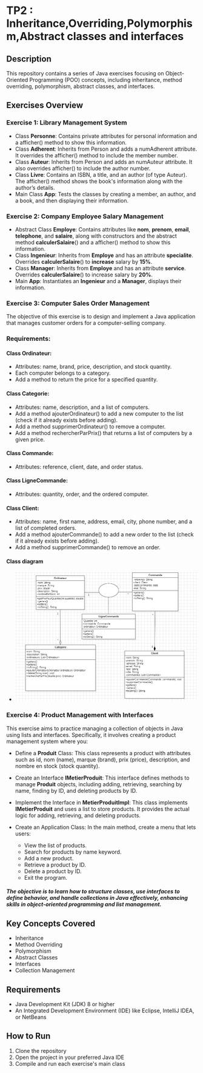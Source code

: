 # TP2 : Inheritance,Overriding,Polymorphism,Abstract classes and interfaces


## Description
This repository contains a series of Java exercises focusing on Object-Oriented Programming (POO) concepts, including inheritance, method overriding, polymorphism, abstract classes, and interfaces.

## Exercises Overview

### Exercise 1: Library Management System
- Class **Personne**: Contains private attributes for personal information and a afficher() method to show this information.
- Class **Adherent**: Inherits from Person and adds a numAdherent attribute. It overrides the afficher() method to include the member number.
- Class **Auteur**: Inherits from Person and adds an numAuteur attribute. It also overrides afficher() to include the author number.
- Class **Livre**: Contains an ISBN, a title, and an author (of type Auteur). The afficher() method shows the book's information along with the author’s details.
- Main Class **App**: Tests the classes by creating a member, an author, and a book, and then displaying their information.

### Exercise 2: Company Employee Salary Management
- Abstract Class **Employe**: Contains attributes like **nom**, **prenom**, **email**, **telephone**, and **salaire**, along with constructors and the abstract method **calculerSalaire**() and a afficher() method to show this information.
- Class **Ingenieur**: Inherits from **Employe** and has an attribute **specialite**. Overrides **calculerSalaire**() to **increase** salary by **15%**.
- Class **Manager**: Inherits from **Employe** and has an attribute **service**. Overrides **calculerSalaire**() to increase salary by **20%**.
- Main **App**: Instantiates an **Ingenieur** and a **Manager**, displays their information.

### Exercise 3: Computer Sales Order Management
The objective of this exercise is to design and implement a Java application that manages customer orders for a computer-selling company.
### **Requirements:**
#### Class **Ordinateur**:
- Attributes: name, brand, price, description, and stock quantity.
- Each computer belongs to a category.
- Add a method to return the price for a specified quantity.
#### Class **Categorie**:
- Attributes: name, description, and a list of computers.
- Add a method ajouterOrdinateur() to add a new computer to the list (check if it already exists before adding).
- Add a method supprimerOrdinateur() to remove a computer.
- Add a method rechercherParPrix() that returns a list of computers by a given price.
#### Class **Commande**:

- Attributes: reference, client, date, and order status.
#### Class LigneCommande:

- Attributes: quantity, order, and the ordered computer.
#### Class Client:

- Attributes: name, first name, address, email, city, phone number, and a list of completed orders.
- Add a method ajouterCommande() to add a new order to the list (check if it already exists before adding).
- Add a method supprimerCommande() to remove an order.
#### Class diagram
- ![img.png](img.png)


### Exercise 4: Product Management with Interfaces
This exercise aims to practice managing a collection of objects in Java using lists and interfaces. Specifically, it involves creating a product management system where you:

- Define a **Produit** Class: This class represents a product with attributes such as id, nom (name), marque (brand), prix (price), description, and nombre en stock (stock quantity).

- Create an Interface **IMetierProduit**: This interface defines methods to manage **Produit** objects, including adding, retrieving, searching by name, finding by ID, and deleting products by ID.

- Implement the Interface in **MetierProduitImpl**: This class implements **IMetierProduit** and uses a list to store products. It provides the actual logic for adding, retrieving, and deleting products.

- Create an Application Class: In the main method, create a menu that lets users:

    * View the list of products.
    * Search for products by name keyword.
    * Add a new product.
    * Retrieve a product by ID.
    * Delete a product by ID.
    * Exit the program.
##### The objective is to learn how to structure classes, use interfaces to define behavior, and handle collections in Java effectively, enhancing skills in object-oriented programming and list management.

## Key Concepts Covered
- Inheritance
- Method Overriding
- Polymorphism
- Abstract Classes
- Interfaces
- Collection Management

## Requirements
- Java Development Kit (JDK) 8 or higher
- An Integrated Development Environment (IDE) like Eclipse, IntelliJ IDEA, or NetBeans

## How to Run
1. Clone the repository 
2. Open the project in your preferred Java IDE
3. Compile and run each exercise's main class

    



